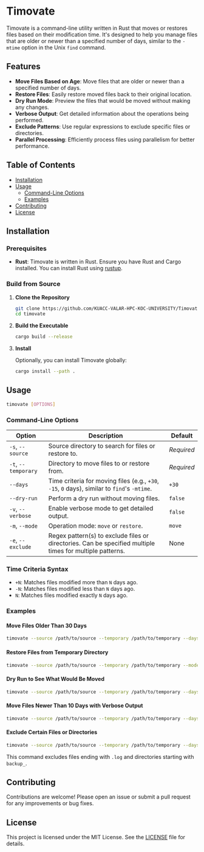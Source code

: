 # Timovate

Timovate is a command-line utility written in Rust that moves or restores files based on their modification time. It's designed to help you manage files that are older or newer than a specified number of days, similar to the `-mtime` option in the Unix `find` command.

## Features

- **Move Files Based on Age**: Move files that are older or newer than a specified number of days.
- **Restore Files**: Easily restore moved files back to their original location.
- **Dry Run Mode**: Preview the files that would be moved without making any changes.
- **Verbose Output**: Get detailed information about the operations being performed.
- **Exclude Patterns**: Use regular expressions to exclude specific files or directories.
- **Parallel Processing**: Efficiently process files using parallelism for better performance.

## Table of Contents

- [Installation](#installation)
- [Usage](#usage)
  - [Command-Line Options](#command-line-options)
  - [Examples](#examples)
- [Contributing](#contributing)
- [License](#license)

## Installation

### Prerequisites

- **Rust**: Timovate is written in Rust. Ensure you have Rust and Cargo installed. You can install Rust using [rustup](https://rustup.rs/).

### Build from Source

1. **Clone the Repository**

   ```bash
   git clone https://github.com/KUACC-VALAR-HPC-KOC-UNIVERSITY/Timovate/new/main?filename=README.md
   cd timovate
   ```

2. **Build the Executable**

   ```bash
   cargo build --release
   ```

3. **Install**

   Optionally, you can install Timovate globally:

   ```bash
   cargo install --path .
   ```

## Usage

```bash
timovate [OPTIONS]
```

### Command-Line Options

| Option                  | Description                                                                                              | Default    |
| ----------------------- | -------------------------------------------------------------------------------------------------------- | ---------- |
| `-s`, `--source`        | Source directory to search for files or restore to.                                                      | *Required* |
| `-t`, `--temporary`     | Directory to move files to or restore from.                                                              | *Required* |
| `--days`                | Time criteria for moving files (e.g., `+30`, `-15`, `0` days), similar to `find`'s `-mtime`.             | `+30`      |
| `--dry-run`             | Perform a dry run without moving files.                                                                  | `false`    |
| `-v`, `--verbose`       | Enable verbose mode to get detailed output.                                                              | `false`    |
| `-m`, `--mode`          | Operation mode: `move` or `restore`.                                                                     | `move`     |
| `-e`, `--exclude`       | Regex pattern(s) to exclude files or directories. Can be specified multiple times for multiple patterns. | None       |

### Time Criteria Syntax

- `+N`: Matches files modified more than `N` days ago.
- `-N`: Matches files modified less than `N` days ago.
- `N`: Matches files modified exactly `N` days ago.

### Examples

#### Move Files Older Than 30 Days

```bash
timovate --source /path/to/source --temporary /path/to/temporary --days +30
```

#### Restore Files from Temporary Directory

```bash
timovate --source /path/to/source --temporary /path/to/temporary --mode restore
```

#### Dry Run to See What Would Be Moved

```bash
timovate --source /path/to/source --temporary /path/to/temporary --days +30 --dry-run
```

#### Move Files Newer Than 10 Days with Verbose Output

```bash
timovate --source /path/to/source --temporary /path/to/temporary --days -10 --verbose
```

#### Exclude Certain Files or Directories

```bash
timovate --source /path/to/source --temporary /path/to/temporary --days +30 --exclude ".*\.log" --exclude "backup_.*"
```

This command excludes files ending with `.log` and directories starting with `backup_`.

## Contributing

Contributions are welcome! Please open an issue or submit a pull request for any improvements or bug fixes.

## License

This project is licensed under the MIT License. See the [LICENSE](LICENSE) file for details.
